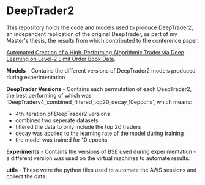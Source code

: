 # DeepTrader2

This repository holds the code and models used to produce DeepTrader2, an independent replication of the original DeepTrader, as part of my Master's thesis, the results from which contributed to the conference paper:

[Automated Creation of a High-Performing Algorithmic Trader via Deep Learning on Level-2 Limit Order Book Data](https://arxiv.org/abs/2012.00821).

**Models** - Contains the different versions of DeepTrader2 models produced during experimentation

**DeepTrader Versions** - Contains each permutation of each DeepTrader2, the best performing of which was 'DeepTraderv4_combined_filtered_top20_decay_10epochs', which means:
- 4th iteration of DeepTrader2 versions
- combined two seperate datasets 
- filtered the data to only include the top 20 traders
- decay was applied to the learning rate of the model during training
- the model was trained for 10 epochs

**Experiments** - Contains the versions of BSE used during experimentation - a different version was used on the virtual machines to automate results.

**utils** - These were the python files used to automate the AWS sessions and collect the data.
